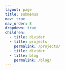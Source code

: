 ```yaml
---
layout: page
title: submenus
nav: true
nav_order: 8
dropdown: true
children:
  - title: divider
  - title: projects
    permalink: /projects/
  - title: divider
  - title: blog
    permalink: /blog/
---
```

